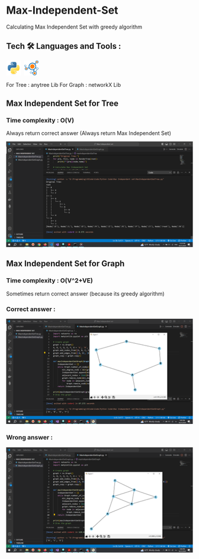# Max-Independent-Set
Calculating Max Independent Set with greedy algorithm

## Tech :hammer_and_wrench: Languages and Tools :
<div>
  <img src="https://github.com/devicons/devicon/blob/master/icons/python/python-original.svg" title="Python" alt="Python" width="40" height="40"/>&nbsp;
  <img src="https://github.com/devicons/devicon/blob/master/icons/networkx/networkx-original.svg"  title="Networkx" alt="Networkx" width="40" height="40"/>&nbsp;
</div>

For Tree : anytree Lib
For Graph : networkX Lib

## Max Independent Set for Tree

### Time complexity : O(V)

Always return correct answer (Always return Max Independent Set)

<img src="/Pictures/1.png"/>

## Max Independent Set for Graph

### Time complexity : O(V^2+VE)

Sometimes return correct answer (because its greedy algorithm)

### Correct answer :

<img src="/Pictures/3.png"/>

### Wrong answer :

<img src="/Pictures/2.png"/>
